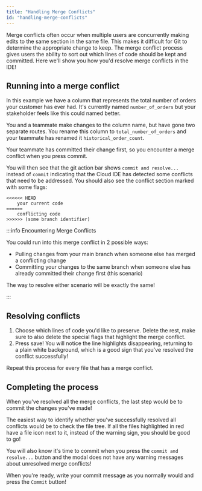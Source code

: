 ```yaml
---
title: "Handling Merge Conflicts"
id: "handling-merge-conflicts"
---
```


Merge conflicts often occur when multiple users are concurrently making edits to the same section in the same file. This makes it difficult for Git to determine the appropriate change to keep. The merge conflict process gives users the ability to sort out which lines of code should be kept and committed. Here we'll show you how you'd resolve merge conflicts in the IDE!

## Running into a merge conflict

In this example we have a column that represents the total number of orders your customer has ever had. It's currently named `number_of_orders` but your stakeholder feels like this could named better. 

You and a teammate make changes to the column name, but have gone two separate routes. You rename this column to `total_number_of_orders` and your teammate has renamed it `historical_order_count`. 

Your teammate has committed their change first, so you encounter a merge conflict when you press commit.

<Lightbox src="/img/docs/dbt-cloud/cloud-ide/commit-to-merge-conflict.png" title="Commit which will trigger the merge conflict"/>

You will then see that the git action bar shows `commit and resolve...` instead of `commit` indicating that the Cloud IDE has detected some conflicts that need to be addressed. You should also see the conflict section marked with some flags:
```
<<<<<< HEAD
    your current code
======
    conflicting code
>>>>>> (some branch identifier)
```

<Lightbox src="/img/docs/dbt-cloud/cloud-ide/conflict-section.png" title="Conflicting section that needs resolution will be highlighted"/>

<Lightbox src="/img/docs/dbt-cloud/cloud-ide/file-highlight.png" title="File and path are colored in red with a warning sign to highlight files that need to be resolved"/>

<Lightbox src="/img/docs/dbt-cloud/cloud-ide/commit-warning.png" title="Pressing commit without resolving the conflict will also list which files need to be addressed"/>

:::info Encountering Merge Conflicts

You could run into this merge conflict in 2 possible ways:
- Pulling changes from your main branch when someone else has merged a conflicting change
- Committing your changes to the same branch when someone else has already committed their change first (this scenario)

The way to resolve either scenario will be exactly the same!

:::

## Resolving conflicts

<Lightbox src="/img/docs/dbt-cloud/cloud-ide/resolve-section.png" title="Choosing lines to keep"/>

1. Choose which lines of code you'd like to preserve. Delete the rest, make sure to also delete the special flags that highlight the merge conflict.
2. Press save! You will notice the line highlights disappearing, returning to a plain white background, which is a good sign that you've resolved the conflict successfully!

Repeat this process for every file that has a merge conflict.

## Completing the process

When you've resolved all the merge conflicts, the last step would be to commit the changes you've made!

The easiest way to identify whether you've successfully resolved all conflicts would be to check the file tree. If all the files highlighted in red have a file icon next to it, instead of the warning sign, you should be good to go!

<Lightbox src="/img/docs/dbt-cloud/cloud-ide/needs-resolution.png" title="Conflict still needs to be resolved"/>

<Lightbox src="/img/docs/dbt-cloud/cloud-ide/resolved-file.png" title="Conflict has been resolved! "/>

You will also know it's time to commit when you press the `commit and resolve...` button and the modal does not have any warning messages about unresolved merge conflicts!

<Lightbox src="/img/docs/dbt-cloud/cloud-ide/commit-warning.png" title="Commit modal with a warning highlighting unresolved merge conflicts"/>

<Lightbox src="/img/docs/dbt-cloud/cloud-ide/clean-commit-modal.png" title="Clean commit modal that's ready to be committed"/>

When you're ready, write your commit message as you normally would and press the `Commit` button!

<Lightbox src="/img/docs/dbt-cloud/cloud-ide/commit-to-resolve.png" title="Commit merge conflict resolution"/>
